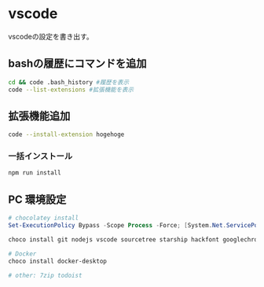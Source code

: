 # vscode

vscodeの設定を書き出す。

## bashの履歴にコマンドを追加

```bash
cd && code .bash_history #履歴を表示
code --list-extensions #拡張機能を表示
```

## 拡張機能追加

```bash
code --install-extension hogehoge
```

### 一括インストール

 ```bash
 npm run install
 ```

## PC 環境設定

```powershell
# chocolatey install
Set-ExecutionPolicy Bypass -Scope Process -Force; [System.Net.ServicePointManager]::SecurityProtocol = [System.Net.ServicePointManager]::SecurityProtocol -bor 3072; iex ((New-Object System.Net.WebClient).DownloadString('https://community.chocolatey.org/install.ps1'))
```

```bash
choco install git nodejs vscode sourcetree starship hackfont googlechrome googlejapaneseinput -y

# Docker
choco install docker-desktop

# other: 7zip todoist
```
